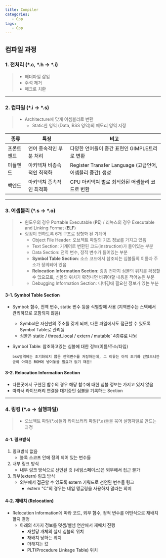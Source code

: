 ```yaml
---
title: Compiler
categories:
   - Cpp
tags:
   - Cpp
---
```


## 컴파일 과정

### 1. 전처리 (*.c, *.h → *.i)

> - 헤더파일 삽입
> - 주석 제거
> - 매크로 치환
---
### 2. 컴파일 (*.i → *.s)

> - Architecture에 맞게 어셈블리로 변환
>   - Static한 영역 (Data, BSS 영역)의 메모리 영역 지정

| 종류       | 특징                       | 비고                                                      |
| ---------- | -------------------------- | --------------------------------------------------------- |
| 프론트엔드 | 언어 종속적인 부분 처리    | 다양한 언어들이 중간 표현인 GIMPLE트리로 변환             |
| 미들엔드   | 아키텍쳐 비종속적인 최적화 | Register Transfer Language (고급언어, 어셈블리 중간) 생성 |
| 백엔드     | 아키텍쳐 종속적인 최적화   | CPU 아키텍쳐 별로 최적화된 어셈블리 코드로 변환           |

---
### 3. 어셈블리 (*.s → *.o)

> - 윈도우의 경우 Portable Executable (**PE**) / 리눅스의 경우 Executable and Linking  Format (**ELF**)
> - 링킹이 편하도록 6개 구조로 정형화 된 기계어
>   - Object File Header: 오브젝트 파일의 기초 정보를 가지고 있음
>   - Text Section: 기계어로 변환된 코드(instruction)가 들어있는 부분
>   - Data Section: 전역 변수, 정적 변수가 들어있는 부분
>   - **Symbol Table Section**: 소스 코드에서 참조되는 심볼들의 이름과 주소가 정의되어 있음
>   - **Relocation Information Section**: 링킹 전까지 심볼의 위치를 확정할 수 없으므로, 심볼의 위치가 확정나면 바꿔야할 내용을 적어놓은 부분
>   - Debugging Information Section: 디버깅에 필요한 정보가 있는 부분

#### 3-1. Symbol Table Section

- Symbol: 함수, 전역 변수, static 변수 등을 식별할때 사용 (지역변수는 스택에서 관리하므로 포함되지 않음)
  - Symbol은 자신만의 주소를 갖게 되며, 다른 파일에서도 접근할 수 있도록 Symbol Table로 관리됨
  - 심볼은 static / thread_local / extern / mutable` 4종류로 나뉨

- Symbol Table: 참조하고있는 심볼에 대한 정보(이름/주소/타입)

  `bss영역에는 초기화되지 않은 전역변수를 저장하는데, 그 이유는 아직 초기화 안됐으니깐 굳이 아까운 ROM에 넣어놓을 필요가 없기 때문!`

#### 3-2. Relocation Information Section

- 다른곳에서 구현된 함수의 경우 해당 함수에 대한 심볼 정보는 가지고 있지 않음
- 따라서 라이브러리 연결을 대기중인 심볼을 기록하는 Section
---
### 4. 링킹 (*.o → 실행파일)

> - 오브젝트 파일(\*.o)들과 라이브러리 파일(\*.a)들을  묶어 실행파일로 만드는 과정

#### 4-1. 링크방식

1. 링크방식 없음
   - 블록 스코프 안에 정의 되어 있는 변수들
2. 내부 링크 방식
   - 내부 링크 방식으로 선언된 것 (네임스페이스)은 외부에서 접근 불가
3. 외부(extern) 링크 방식
   - 외부에서 접근할 수 있도록 extern 키워드로 선언된 변수들 링크
     - extern "C"의 경우는 네임 맹글링을 사용하지 말라는 의미

#### 4-2. 재배치 (Relocation)

- Relocation Information에 따라 코드, 외부 함수, 정적 변수를 어떤식으로 재배치 할지 결정
  - 아래의 4가지 정보를 덧셈/뺄셈 연산해서 재배치 진행
    - 재할당 개체의 실제 심볼의 위치
    - 재배치 당하는 위치
    - 더해지는 값
    - PLT(Procedure Linkage Table)  위치 